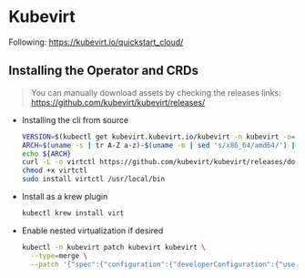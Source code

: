 # Kubevirt

Following: https://kubevirt.io/quickstart_cloud/

## Installing the Operator and CRDs

> You can manually download assets by checking the releases links: https://github.com/kubevirt/kubevirt/releases/

- Installing the cli from source

  ```bash
  VERSION=$(kubectl get kubevirt.kubevirt.io/kubevirt -n kubevirt -o=jsonpath="{.status.observedKubeVirtVersion}")
  ARCH=$(uname -s | tr A-Z a-z)-$(uname -m | sed 's/x86_64/amd64/') || windows-amd64.exe
  echo ${ARCH}
  curl -L -o virtctl https://github.com/kubevirt/kubevirt/releases/download/${VERSION}/virtctl-${VERSION}-${ARCH}
  chmod +x virtctl
  sudo install virtctl /usr/local/bin
  ```

- Install as a krew plugin

  ```bash
  kubectl krew install virt
  ```

- Enable nested virtualization if desired

  ```bash
  kubectl -n kubevirt patch kubevirt kubevirt \
    --type=merge \
    --patch '{"spec":{"configuration":{"developerConfiguration":{"useEmulation":true}}}}'
  ```
